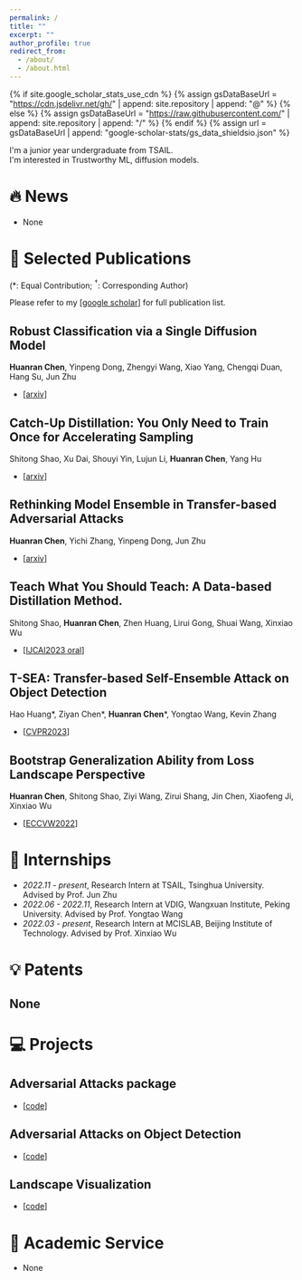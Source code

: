 ```yaml
---
permalink: /
title: ""
excerpt: ""
author_profile: true
redirect_from: 
  - /about/
  - /about.html
---
```


{% if site.google_scholar_stats_use_cdn %}
{% assign gsDataBaseUrl = "https://cdn.jsdelivr.net/gh/" | append: site.repository | append: "@" %}
{% else %}
{% assign gsDataBaseUrl = "https://raw.githubusercontent.com/" | append: site.repository | append: "/" %}
{% endif %}
{% assign url = gsDataBaseUrl | append: "google-scholar-stats/gs_data_shieldsio.json" %}

<span class='anchor' id='about-me'></span>

I'm a junior year undergraduate from TSAIL.        
I'm interested in Trustworthy ML, diffusion models.        

# 🔥 News
- None


# 📝 Selected Publications
(\*: Equal Contribution; ${}^\dagger$: Corresponding Author)

Please refer to my [[google scholar](https://scholar.google.com/citations?user=QYsKXccAAAAJ&hl=en)] for full publication list.


## Robust Classification via a Single Diffusion Model
**Huanran Chen**, Yinpeng Dong, Zhengyi Wang, Xiao Yang, Chengqi Duan, Hang Su, Jun Zhu            
-  [[arxiv](https://arxiv.org/abs/2305.15241)]

## Catch-Up Distillation: You Only Need to Train Once for Accelerating Sampling
Shitong Shao, Xu Dai, Shouyi Yin, Lujun Li, **Huanran Chen**, Yang Hu         
- [[arxiv](https://arxiv.org/abs/2305.10769)]

## Rethinking Model Ensemble in Transfer-based Adversarial Attacks
**Huanran Chen**, Yichi Zhang, Yinpeng Dong, Jun Zhu               
- [[arxiv](https://arxiv.org/abs/2303.09105)]

## Teach What You Should Teach: A Data-based Distillation Method.
Shitong Shao, **Huanran Chen**, Zhen Huang, Lirui Gong, Shuai Wang, Xinxiao Wu      
- [[IJCAI2023 oral](https://arxiv.org/abs/2212.05422)]

## T-SEA: Transfer-based Self-Ensemble Attack on Object Detection
Hao Huang\*, Ziyan Chen\*, **Huanran Chen**\*, Yongtao Wang, Kevin Zhang           
- [[CVPR2023](https://openaccess.thecvf.com/content/CVPR2023/html/Huang_T-SEA_Transfer-Based_Self-Ensemble_Attack_on_Object_Detection_CVPR_2023_paper.html)]

## Bootstrap Generalization Ability from Loss Landscape Perspective
**Huanran Chen**, Shitong Shao, Ziyi Wang, Zirui Shang, Jin Chen, Xiaofeng Ji, Xinxiao Wu   
- [[ECCVW2022](https://arxiv.org/abs/2209.08473)]





# 📖 Internships
- *2022.11 - present*, Research Intern at TSAIL, Tsinghua University.    Advised by Prof. Jun Zhu  
- *2022.06 - 2022.11*, Research Intern at VDIG, Wangxuan Institute, Peking University.     Advised by Prof. Yongtao Wang    
- *2022.03 - present*, Research Intern at MCISLAB, Beijing Institute of Technology.    Advised by Prof. Xinxiao Wu    



# 💡 Patents
## None


# 💻 Projects

## Adversarial Attacks package
- [[code](https://github.com/huanranchen/AdversarialAttacks)]

## Adversarial Attacks on Object Detection
- [[code](https://github.com/VDIGPKU/T-SEA)]

## Landscape Visualization
- [[code](https://github.com/huanranchen/Visualize-Loss-Landscape)]


# 💼 Academic Service
- None
